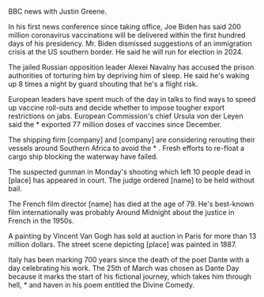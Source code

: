 BBC news with Justin Greene.

In his first news conference since taking office, Joe Biden has said 200 million coronavirus vaccinations will be delivered within the first hundred days of his presidency. Mr. Biden dismissed suggestions of an immigration crisis at the US southern border. He said he will run for election in 2024.

The jailed Russian opposition leader Alexei Navalny has accused the prison authorities of torturing him by depriving him of sleep. He said he's waking up 8 times a night by guard shouting that he's a flight risk.

European leaders have spent much of the day in talks to find ways to speed up vaccine roll-outs and decide whether to impose tougher export restrictions on jabs. European Commission's chief Ursula von der Leyen said the * exported 77 million doses of vaccines since December.

The shipping firm [company] and [company] are considering rerouting their vessels around Southern Africa to avoid the * . Fresh efforts to re-float a cargo ship blocking the waterway have failed.

The suspected gunman in Monday's shooting which left 10 people dead in [place] has appeared in court. The judge ordered [name] to be held without bail.

The French film director [name] has died at the age of 79. He's best-known film internationally was probably Around Midnight about the justice in French in the 1950s.

A painting by Vincent Van Gogh has sold at auction in Paris for more than 13 million dollars. The street scene depicting [place] was painted in 1887.

Italy has been marking 700 years since the death of the poet Dante with a day celebrating his work. The 25th of March was chosen as Dante Day because it marks the start of his fictional journey, which takes him through hell, * and haven in his poem entitled the Divine Comedy.

